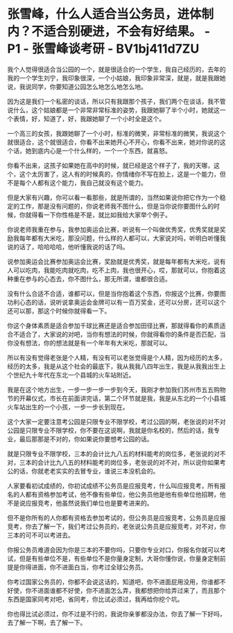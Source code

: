 # 张雪峰，什么人适合当公务员，进体制内？不适合别硬进，不会有好结果。 - P1 - 张雪峰谈考研 - BV1bj411d7ZU

我个人觉得很适合当公园的一个，就是很适合的一个学生，我自己经历的，去年的我的一个学生刘宁，我印象很深，一个小姑娘，我印象非常深，就是，就是我跟她说，我说同学，你要知道公园怎么地怎么地怎么地。

因为这是我们一个私密的谈话，所以只有我跟那个孩子，我们两个在谈话，我不管说什么，这个姑娘都是一个非常非常标准的姿势，我跟她聊了半个小时，她就这一个表情，好，知道了，好，我跟她聊了一个小时全是这个。

一个高三的女孩，我跟她聊了一个小时，标准的微笑，非常标准的微笑，我说这个就很适合，这个就很适合，你看不出来她开心不开心，你看不出来，她对你说的这个话，她到底内心是一个什么样的，一个一个东西，就喜怒。

你看不出来，这孩子如果她在高中的时候，就已经是这个样子了，我的天哪，这个，这个太厉害了，这人有的时候真的，你情绪你不写在脸上，这是一个能力，但不是每个人都有这个能力，我自己就没有这个能力。

但是大家有兴趣，你可以看一看那些，就是所谓的，当然如果说你把它作为一个稳定的工作，那是没有问题的，你说老师我不图什么，但是当你说你要图什么的时候，你就得看一下你性格是不是，就比如我给大家举个例子。

你说老师我重在参与，我参加奥运会比赛，听说有一个叫做优秀奖，优秀奖就是奖励我每年都有大米吃，那没问题，什么样的人都可以，大家说对吗，听明白听懂我说的话了，哈哈哈哈，他听懂我说的话了吗。

说参加奥运会比赛参加奥运会比赛，奖励就是优秀奖，就是每年都有大米吃，说有人可以吃肉，我能吃肉就吃肉，吃不上肉，我也很开心，哎，那就可以，你抱着这种重在参与的心态去，你不图什么，那无所谓，谁都很合适。

没有什么合适不合适，谁都可以，但是当你抱着这个东西，你报这个比赛，你要图功利心态的话，说听说拿奥运会金牌可以有一百万奖金，还可以分房，还可以这个还可以那，那这个时候你就得看一下。

你这个身体素质是适合参加千球比赛还是适合参加田径比赛，那就得看你的素质适合不适合了，大家说的对吧，当你有想法的时候，你就得看你的条件是否匹配，当你没有想法，你的想法就是有一个年年有大米吃，那就可以。

所以有没有觉得老张是个人精，有没有可以老张觉得是个人精，因为经历的太多，经历的太多，我是从这个社会的最底下，我从我我八四年出生，我是从我我出生上个世纪九十年代在东北一个县城的火车站附近。

我是在这个地方出生，一步一步一步一步到今天，我刚才参加我们苏州市五五购物节的开幕仪式，市长在前面讲完话，第二个环节就是我，我是从东北的一个小县城火车站出生的一个小孩，一步一步长到现在。

这个大家一定要注意考公园是只限专业不限学校，考过公园的啊，老张说的对不对公园是只限专业不限学校，你不要在这说啊，我就是你名校的，然后的话，我专业，最后那那是不对的，你如果说你要想考公园的话。

就是只限专业不限学校，三本的会计比九八五的材料能考的岗位多，老张说的对不对，三本的会计比九八五的材料能考的岗位多，老张说的对不对，所以说你如果考公的话，你就老老实实的去冒专业，谁说三本没机会的。

人家要看初试成绩的，你初试成绩不公务员是应报竞考，什么叫应报竞考，所有报名的人都有资格参加考试，他不像有些单位，他公务员他是他有些单位他招聘，他不是说应报竞考，他虽然说我们单位也是要考进来的。

但不是你所有的人你都有资格去参加考试的，但公务员是应报竞考，公务员是应报竞考，你去了解一下，我们考过公务员的，老张说公务员是应报竞考，对不对，你三本的可不可以考进去。

你报公务员难道会因为你是三本的不要你吗，只要你专业对口，你报名你就可以考试，但是有些单位不是，有些单位不是你量身定制，大哥你懂你说，你量身定制前提是你得进面，你不进面白当，你考过全球公务员。

你考过国家公务员的，你都不会说这话的，知道吧，你不进面屁用没用，你谁都不好使，你不进面谁都不好使，你不进面怎么弄，我都想把你给弄过来了，而且那个东西是国家同考对吧，省同考，你比试必须过，我再给你挖个坑。

你也得比试必须过，你不过是不行的，我说你亲爹都没办法，你去了解一下好吗，去了解一下啊，去了解一下。